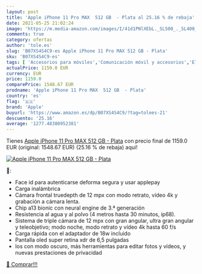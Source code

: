 ```yaml
---
layout: post
title: 'Apple iPhone 11 Pro MAX  512 GB  - Plata al 25.16 % de rebaja'
date: 2021-05-25 21:02:24
image: 'https://m.media-amazon.com/images/I/41d1PNlXEbL._SL500_._SL400_.jpg'
comments: true
category: ofertas
author: 'tole.es'
slug: 'B07XS4S4C9-es Apple iPhone 11 Pro MAX 512 GB - Plata'
sku: 'B07XS4S4C9-es'
tags: [ 'Accesorios para móviles','Comunicación móvil y accesorios','Electrónica','Fundas y carcasas para teléfonos móviles','apple','iphone', ]
actualPrice: 1159.0 EUR
currency: EUR
price: 1159.0
comparePrice: 1548.67 EUR
prodname: 'Apple iPhone 11 Pro MAX  512 GB  - Plata'
country: 'es'
flag: '🇪🇸'
brand: 'Apple'
buyurl: 'https://www.amazon.es/dp/B07XS4S4C9/?tag=tolees-21'
descuento: '25.16'
average: '1277.48380952381'
---
```


Tienes [Apple iPhone 11 Pro MAX  512 GB  - Plata](https://www.amazon.es/dp/B07XS4S4C9/?tag=tolees-21) con precio final de  1159.0 EUR (original: 1548.67 EUR) (25.16 %  de rebaja) aqui!

[![Apple iPhone 11 Pro MAX  512 GB  - Plata](https://m.media-amazon.com/images/I/41d1PNlXEbL._SL500_._SL400_.jpg)](https://www.amazon.es/dp/B07XS4S4C9/?tag=tolees-21)

🔎:

- Face id para autenticarse deforma segura y usar applepay
- Carga inalámbrica
- Cámara frontal truedepth de 12 mpx con modo retrato, vídeo 4k y grabación a cámara lenta.
- Chip a13 bionic con neural engine de 3.ª generación
- Resistencia al agua y al polvo (4 metros hasta 30 minutos, ip68).
- Sistema de triple cámara de 12 mpx con gran angular, ultra gran angular y teleobjetivo; modo noche, modo retrato y vídeo 4k hasta 60 f/s
- Carga rápida con el adaptador de 18w incluido
- Pantalla oled super retina xdr de 6,5 pulgadas
- Ios con modo oscuro, más herramientas para editar fotos y vídeos, y nuevas prestaciones de privacidad

[🛒 Comprar!!!](https://www.amazon.es/dp/B07XS4S4C9/?tag=tolees-21)
